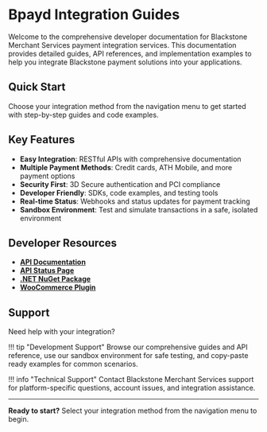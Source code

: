 # Bpayd Integration Guides

Welcome to the comprehensive developer documentation for Blackstone Merchant Services payment integration services. This documentation provides detailed guides, API references, and implementation examples to help you integrate Blackstone payment solutions into your applications.

## Quick Start

Choose your integration method from the navigation menu to get started with step-by-step guides and code examples.

## Key Features

- **Easy Integration**: RESTful APIs with comprehensive documentation
- **Multiple Payment Methods**: Credit cards, ATH Mobile, and more payment options
- **Security First**: 3D Secure authentication and PCI compliance
- **Developer Friendly**: SDKs, code examples, and testing tools
- **Real-time Status**: Webhooks and status updates for payment tracking
- **Sandbox Environment**: Test and simulate transactions in a safe, isolated environment

## Developer Resources

- **[API Documentation](https://documentation.bmspay.com/index.html)**
- **[API Status Page](https://blackstone.betteruptime.com/)**
- **[.NET NuGet Package](https://www.nuget.org/packages/BmsPayClient)**
- **[WooCommerce Plugin](woocommerce-plugin.md)**

## Support

Need help with your integration?

!!! tip "Development Support"
    Browse our comprehensive guides and API reference, use our sandbox environment for safe testing, and copy-paste ready examples for common scenarios.

!!! info "Technical Support"
    Contact Blackstone Merchant Services support for platform-specific questions, account issues, and integration assistance.

---

**Ready to start?** Select your integration method from the navigation menu to begin.
